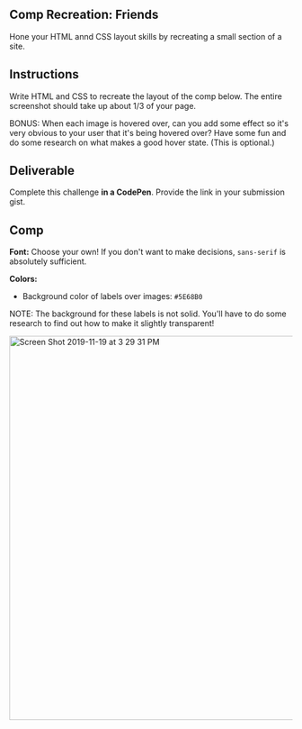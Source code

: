## Comp Recreation: Friends

Hone your HTML annd CSS layout skills by recreating a small section of a site.

## Instructions

Write HTML and CSS to recreate the layout of the comp below. The entire screenshot should take up about 1/3 of your page.

BONUS: When each image is hovered over, can you add some effect so it's very obvious to your user that it's being hovered over? Have some fun and do some research on what makes a good hover state. (This is optional.)

## Deliverable

Complete this challenge **in a CodePen**. Provide the link in your submission gist.

## Comp

**Font:** Choose your own! If you don't want to make decisions, `sans-serif` is absolutely sufficient.

**Colors:**
- Background color of labels over images: `#5E68B0`

NOTE: The background for these labels is not solid. You'll have to do some research to find out how to make it slightly transparent!

<img width="682" alt="Screen Shot 2019-11-19 at 3 29 31 PM" src="https://user-images.githubusercontent.com/25447342/69192640-336eaf80-0ae2-11ea-8c87-8e320d606cee.png">
